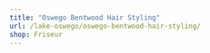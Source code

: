 ```yaml
---
title: "Oswego Bentwood Hair Styling"
url: /lake-oswego/oswego-bentwood-hair-styling/
shop: Friseur
---
```

